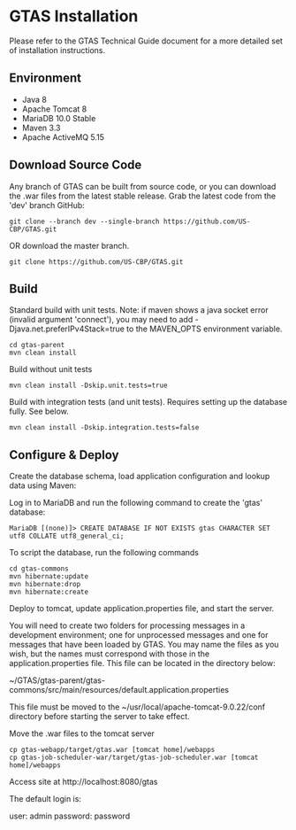 # GTAS Installation

Please refer to the GTAS Technical Guide document for a more detailed set of installation instructions. 

## Environment

* Java 8
* Apache Tomcat 8
* MariaDB 10.0 Stable
* Maven 3.3
* Apache ActiveMQ 5.15

## Download Source Code

Any branch of GTAS can be built from source code, or you can download the .war files from the latest stable release. Grab the latest code from the 'dev' branch GitHub:

```
git clone --branch dev --single-branch https://github.com/US-CBP/GTAS.git
```

OR download the master branch.

```
git clone https://github.com/US-CBP/GTAS.git
```

## Build

Standard build with unit tests. Note: if maven shows a java socket error (invalid argument 'connect'), you may need to add -Djava.net.preferIPv4Stack=true to the MAVEN_OPTS environment variable.

```
cd gtas-parent
mvn clean install
```

Build without unit tests

```
mvn clean install -Dskip.unit.tests=true
```

Build with integration tests (and unit tests).  Requires setting up the database fully.  See below.

```
mvn clean install -Dskip.integration.tests=false
```

## Configure & Deploy

Create the database schema, load application configuration and lookup data using Maven:

Log in to MariaDB and run the following command to create the 'gtas' database:

```
MariaDB [(none)]> CREATE DATABASE IF NOT EXISTS gtas CHARACTER SET utf8 COLLATE utf8_general_ci;
```

To script the database, run the following commands

```
cd gtas-commons
mvn hibernate:update
mvn hibernate:drop
mvn hibernate:create
```

Deploy to tomcat, update application.properties file, and start the server.

You will need to create two folders for processing messages in a development environment; one for unprocessed messages and one for messages that have been loaded by GTAS. You may name the files as you wish, but the names must correspond with those in the application.properties file. This file can be located in the directory below:

~/GTAS/gtas-parent/gtas-commons/src/main/resources/default.application.properties

This file must be moved to the ~/usr/local/apache-tomcat-9.0.22/conf directory before starting the server to take effect.

Move the .war files to the tomcat server

```
cp gtas-webapp/target/gtas.war [tomcat home]/webapps
cp gtas-job-scheduler-war/target/gtas-job-scheduler.war [tomcat home]/webapps
```

Access site at http://localhost:8080/gtas

The default login is:

user: admin
password: password
